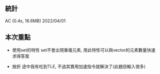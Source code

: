 ## 統計
AC (0.4s, 16.6MB)
2022/04/01

## 本次重點
- 使用set的特性
set不會出現重複元素, 用此特性可以與vector的元素數量快速求得答案

- 挫折
途中我有吃到TLE, 不過其實用加速指令就解決了(此題目輸入很多)